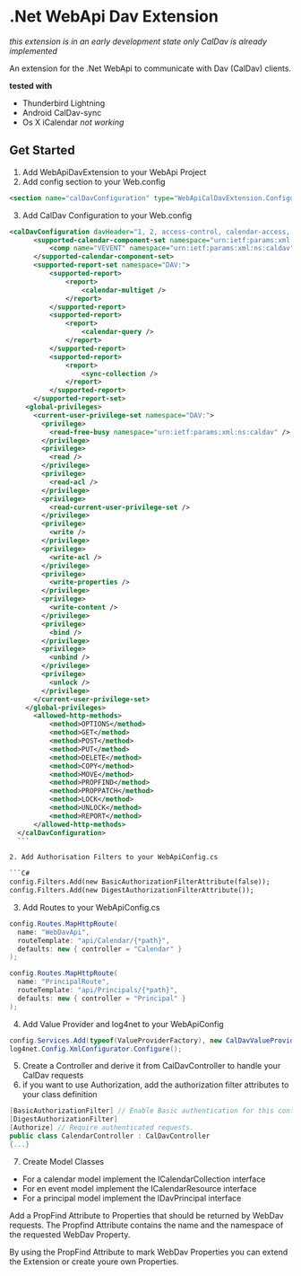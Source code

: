 # .Net WebApi Dav Extension

*this extension is in an early development state*
*only CalDav is already implemented*

An extension for the .Net WebApi to communicate with Dav (CalDav) clients.

**tested with**
* Thunderbird Lightning
* Android CalDav-sync
* Os X iCalendar *not working*

## Get Started

1. Add WebApiDavExtension to your WebApi Project
2. Add config section to your Web.config

  ``` XML
  <section name="calDavConfiguration" type="WebApiCalDavExtension.Configuration.CalDavConfigurationSectionHandler, WebApiCalDavExtension" />
  ```

3. Add CalDav Configuration to your Web.config

  ```XML
  <calDavConfiguration davHeader="1, 2, access-control, calendar-access, access-control, calendarserver-principal-property-search" xmlns:d="DAV:" xmlns:cal="urn:ietf:params:xml:ns:caldav">
  		<supported-calendar-component-set namespace="urn:ietf:params:xml:ns:caldav">
  			<comp name="VEVENT" namespace="urn:ietf:params:xml:ns:caldav"></comp>
  		</supported-calendar-component-set>
  		<supported-report-set namespace="DAV:">
  			<supported-report>
  				<report>
  					<calendar-multiget />
  				</report>
  			</supported-report>
  			<supported-report>
  				<report>
  					<calendar-query />
  				</report>
  			</supported-report>
  			<supported-report>
  				<report>
  					<sync-collection />
  				</report>
  			</supported-report>
  		</supported-report-set>
      <global-privileges>
        <current-user-privilege-set namespace="DAV:">
          <privilege>
            <read-free-busy namespace="urn:ietf:params:xml:ns:caldav" />
          </privilege>
          <privilege>
            <read />
          </privilege>
          <privilege>
            <read-acl />
          </privilege>
          <privilege>
            <read-current-user-privilege-set />
          </privilege>
          <privilege>
            <write />
          </privilege>
          <privilege>
            <write-acl />
          </privilege>
          <privilege>
            <write-properties />
          </privilege>
          <privilege>
            <write-content />
          </privilege>
          <privilege>
            <bind />
          </privilege>
          <privilege>
            <unbind />
          </privilege>
          <privilege>
            <unlock />
          </privilege>
        </current-user-privilege-set>
      </global-privileges>
  		<allowed-http-methods>
  			<method>OPTIONS</method>
  			<method>GET</method>
  			<method>POST</method>
  			<method>PUT</method>
  			<method>DELETE</method>
  			<method>COPY</method>
  			<method>MOVE</method>
  			<method>PROPFIND</method>
  			<method>PROPPATCH</method>
  			<method>LOCK</method>
  			<method>UNLOCK</method>
  			<method>REPORT</method>
  		</allowed-http-methods>
  	</calDavConfiguration>
  	```

2. Add Authorisation Filters to your WebApiConfig.cs

  ```C#
  config.Filters.Add(new BasicAuthorizationFilterAttribute(false));
  config.Filters.Add(new DigestAuthorizationFilterAttribute());
  ```

3. Add Routes to your WebApiConfig.cs

  ```C#
  config.Routes.MapHttpRoute(
    name: "WebDavApi",
    routeTemplate: "api/Calendar/{*path}",
    defaults: new { controller = "Calendar" }
  );
  
  config.Routes.MapHttpRoute(
    name: "PrincipalRoute",
    routeTemplate: "api/Principals/{*path}",
    defaults: new { controller = "Principal" }
  );
  ```

4. Add Value Provider and log4net to your WebApiConfig

  ```C#
  config.Services.Add(typeof(ValueProviderFactory), new CalDavValueProviderFactory());
  log4net.Config.XmlConfigurator.Configure();
  ```

5. Create a Controller and derive it from CalDavController to handle your CalDav requests
6. if you want to use Authorization, add the authorization filter attributes to your class definition

  ```C#
  [BasicAuthorizationFilter] // Enable Basic authentication for this controller.
  [DigestAuthorizationFilter]
  [Authorize] // Require authenticated requests.
  public class CalendarController : CalDavController
  {...}
  ```
  
7. Create Model Classes

  * For a calendar model implement the ICalendarCollection interface
  * For en event model implement the ICalendarResource interface
  * For a principal model implement the IDavPrincipal interface
  
Add a PropFind Attribute to Properties that should be returned by WebDav requests. The Propfind Attribute contains the name and the namespace of the requested WebDav Property. 

By using the PropFind Attribute to mark WebDav Properties you can extend the Extension or create youre own Properties.
